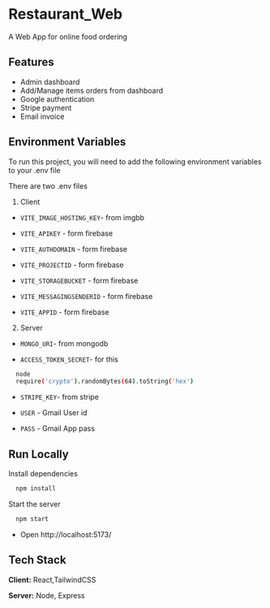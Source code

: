 
# Restaurant_Web

A Web App for online food ordering


## Features

- Admin dashboard
- Add/Manage items orders from dashboard
- Google authentication
- Stripe payment
- Email invoice


## Environment Variables

To run this project, you will need to add the following environment variables to your .env file

There are two .env files 

1) Client

- `VITE_IMAGE_HOSTING_KEY`- from imgbb

- `VITE_APIKEY` - form firebase

- `VITE_AUTHDOMAIN` - form firebase

- `VITE_PROJECTID` - form firebase

- `VITE_STORAGEBUCKET` - form firebase

- `VITE_MESSAGINGSENDERID` - form firebase

- `VITE_APPID` - form firebase

2) Server

- `MONGO_URI`- from mongodb

- `ACCESS_TOKEN_SECRET`- for this

```bash
  node
  require('crypto').randomBytes(64).toString('hex')
```

- `STRIPE_KEY`- from stripe
  
- `USER` - Gmail User id
  
- `PASS` - Gmail App pass


## Run Locally

Install dependencies

```bash
  npm install
```

Start the server

```bash
  npm start
```

- Open http://localhost:5173/


## Tech Stack

**Client:** React,TailwindCSS

**Server:** Node, Express

